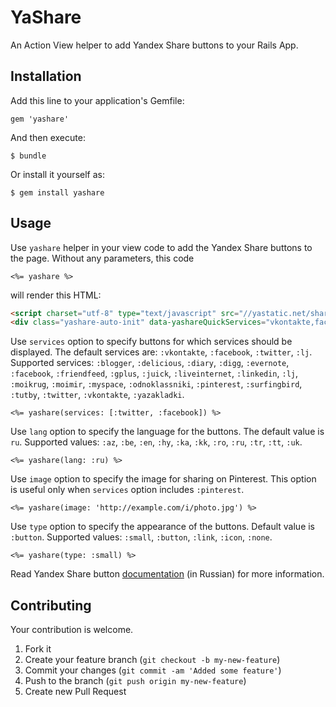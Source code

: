 # YaShare

An Action View helper to add Yandex Share buttons to your Rails App.

## Installation

Add this line to your application's Gemfile:

    gem 'yashare'

And then execute:

    $ bundle

Or install it yourself as:

    $ gem install yashare

## Usage

Use `yashare` helper in your view code to add the Yandex Share buttons to the page. Without any parameters, this code

    <%= yashare %>

will render this HTML:
```HTML
<script charset="utf-8" type="text/javascript" src="//yastatic.net/share/share.js"></script>
<div class="yashare-auto-init" data-yashareQuickServices="vkontakte,facebook,twitter,lj" data-yashareL10n="ru" data-yashareType="button"></div>
```

Use `services` option to specify buttons for which services should be displayed. The default services are: `:vkontakte`, `:facebook`, `:twitter`, `:lj`. Supported services: `:blogger`, `:delicious`, `:diary`, `:digg`, `:evernote`, `:facebook`, `:friendfeed`, `:gplus`, `:juick`, `:liveinternet`, `:linkedin`, `:lj`, `:moikrug`, `:moimir`, `:myspace`, `:odnoklassniki`, `:pinterest`, `:surfingbird`, `:tutby`, `:twitter`, `:vkontakte`, `:yazakladki`.

    <%= yashare(services: [:twitter, :facebook]) %>

Use `lang` option to specify the language for the buttons. The default value is `ru`. Supported values: `:az`,
`:be`, `:en`, `:hy`, `:ka`, `:kk`, `:ro`, `:ru`, `:tr`, `:tt`, `:uk`.

    <%= yashare(lang: :ru) %>

Use `image` option to specify the image for sharing on Pinterest. This option is useful only when `services` option includes `:pinterest`.

    <%= yashare(image: 'http://example.com/i/photo.jpg') %>

Use `type` option to specify the appearance of the buttons. Default value is `:button`. Supported values: `:small`, `:button`, `:link`, `:icon`, `:none`.

    <%= yashare(type: :small) %>

Read Yandex Share button [documentation](https://tech.yandex.ru/share/) (in Russian) for more information.

## Contributing

Your contribution is welcome.

1. Fork it
2. Create your feature branch (`git checkout -b my-new-feature`)
3. Commit your changes (`git commit -am 'Added some feature'`)
4. Push to the branch (`git push origin my-new-feature`)
5. Create new Pull Request
